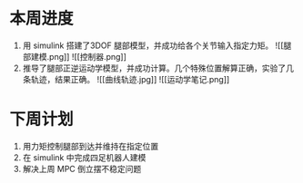 # 本周进度
1. 用 simulink 搭建了3DOF 腿部模型，并成功给各个关节输入指定力矩。
![[腿部建模.png]]
![[控制器.png]]
2. 推导了腿部正逆运动学模型，并成功计算。几个特殊位置解算正确，实验了几条轨迹，结果正确。
![[曲线轨迹.jpg]]
![[运动学笔记.png]]
# 下周计划
1. 用力矩控制腿部到达并维持在指定位置
2. 在 simulink 中完成四足机器人建模
3. 解决上周 MPC 倒立摆不稳定问题